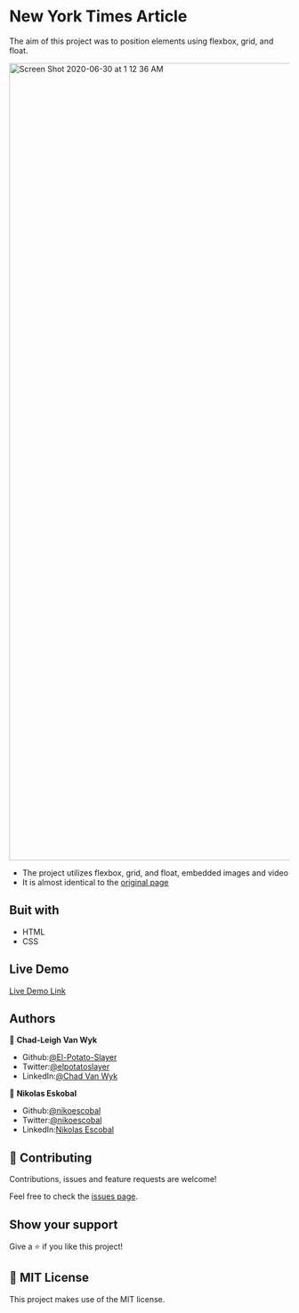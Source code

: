 # New York Times Article

The aim of this project was to position elements using flexbox, grid, and float.


<img width="1432" alt="Screen Shot 2020-06-30 at 1 12 36 AM" src="https://user-images.githubusercontent.com/62937819/86036358-50079880-ba70-11ea-96c4-fe6a4c720b8f.png">

- The project utilizes flexbox, grid, and float, embedded images and video
- It is almost identical to the [original page](https://www.nytimes.com/2014/03/18/science/space/detection-of-waves-in-space-buttresses-landmark-theory-of-big-bang.html?_r=0)

## Buit with
- HTML
- CSS

## Live Demo

[Live Demo Link](https://rawcdn.githack.com/El-Potato-Slayer/new-york-times/bf12bacbaf5a0710511076e7100ad7481ebd899b/index.html)



## Authors

👤 **Chad-Leigh Van Wyk**

- Github:[@El-Potato-Slayer](https://github.com/El-Potato-Slayer)
- Twitter:[@elpotatoslayer](https://twitter.com/elpotatoslayer)
- LinkedIn:[@Chad Van Wyk](https://www.linkedin.com/in/chad-van-wyk-4228b21a6/?originalSubdomain=za)

👤 **Nikolas Eskobal**

- Github:[@nikoescobal](https://github.com/nikoescobal/Youtubeclone-muhammed-niko/commits?author=nikoescobal)
- Twitter:[@nikoescobal](https://twitter.com/nikoescobal)
- LinkedIn:[Nikolas Escobal](https://www.linkedin.com/in/nikolas-joseph-escobal/)

## 🤝 Contributing

Contributions, issues and feature requests are welcome!

Feel free to check the [issues page](issues/).

## Show your support

Give a ⭐️ if you like this project!


## 📝 MIT License

This project makes use of the MIT license.
